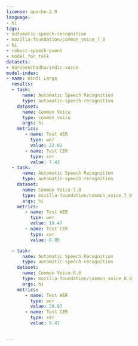 ```yaml
---
license: apache-2.0
language:
- hi
tags:
- automatic-speech-recognition
- mozilla-foundation/common_voice_7_0
- hi
- robust-speech-event
- model_for_talk
datasets:
- Harveenchadha/indic-voice
model-index:
- name: Hindi Large
  results:
  - task: 
      name: Automatic Speech Recognition 
      type: automatic-speech-recognition
    dataset:
      name: Common Voice
      type: common_voice
      args: hi
    metrics:
       - name: Test WER
         type: wer
         value: 22.62
       - name: Test CER
         type: cer
         value: 7.42  
  - task: 
      name: Automatic Speech Recognition 
      type: automatic-speech-recognition
    dataset:
      name: Common Voice-7.0
      type: mozilla-foundation/common_voice_7_0
      args: hi
    metrics:
       - name: Test WER
         type: wer
         value: 19.47
       - name: Test CER
         type: cer
         value: 8.05

  - task: 
      name: Automatic Speech Recognition 
      type: automatic-speech-recognition
    dataset:
      name: Common Voice-8.0
      type: mozilla-foundation/common_voice_8_0
      args: hi
    metrics:
       - name: Test WER
         type: wer
         value: 20.87
       - name: Test CER
         type: cer
         value: 9.47
 

---
```


